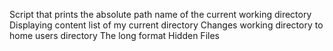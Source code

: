 Script that prints the absolute path name of the current working directory
Displaying content list of my current directory
Changes working directory to home users directory
The long format
Hidden Files